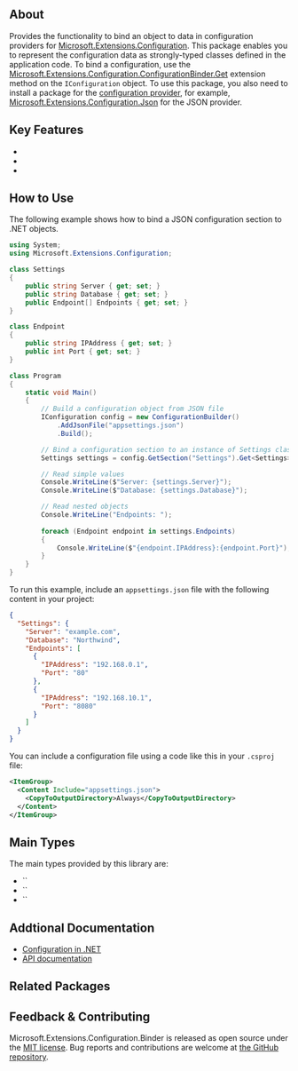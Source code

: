 ## About

<!-- A description of the package and where one can find more documentation -->

Provides the functionality to bind an object to data in configuration providers for [Microsoft.Extensions.Configuration](https://www.nuget.org/packages/Microsoft.Extensions.Configuration/). This package enables you to represent the configuration data as strongly-typed classes defined in the application code. To bind a configuration, use the [Microsoft.Extensions.Configuration.ConfigurationBinder.Get](https://learn.microsoft.com/dotnet/api/microsoft.extensions.configuration.configurationbinder.get) extension method on the `IConfiguration` object. To use this package, you also need to install a package for the [configuration provider](https://learn.microsoft.com/dotnet/core/extensions/configuration#configuration-providers), for example, [Microsoft.Extensions.Configuration.Json](https://www.nuget.org/packages/Microsoft.Extensions.Configuration.Json/) for the JSON provider.

## Key Features

<!-- The key features of this package -->

* 
* 
* 

## How to Use

<!-- A compelling example on how to use this package with code, as well as any specific guidelines for when to use the package -->

The following example shows how to bind a JSON configuration section to .NET objects.

```cs
using System;
using Microsoft.Extensions.Configuration;

class Settings
{
    public string Server { get; set; }
    public string Database { get; set; }
    public Endpoint[] Endpoints { get; set; }
}

class Endpoint
{
    public string IPAddress { get; set; }
    public int Port { get; set; }
}

class Program
{
    static void Main()
    {
        // Build a configuration object from JSON file
        IConfiguration config = new ConfigurationBuilder()
            .AddJsonFile("appsettings.json")
            .Build();

        // Bind a configuration section to an instance of Settings class
        Settings settings = config.GetSection("Settings").Get<Settings>();

        // Read simple values
        Console.WriteLine($"Server: {settings.Server}");
        Console.WriteLine($"Database: {settings.Database}");

        // Read nested objects
        Console.WriteLine("Endpoints: ");
        
        foreach (Endpoint endpoint in settings.Endpoints)
        {
            Console.WriteLine($"{endpoint.IPAddress}:{endpoint.Port}");
        }
    }
}
```

To run this example, include an `appsettings.json` file with the following content in your project:

```json
{
  "Settings": {
    "Server": "example.com",
    "Database": "Northwind",
    "Endpoints": [
      {
        "IPAddress": "192.168.0.1",
        "Port": "80"
      },
      {
        "IPAddress": "192.168.10.1",
        "Port": "8080"
      }
    ]
  }
}
```

You can include a configuration file using a code like this in your `.csproj` file:

```xml
<ItemGroup>
  <Content Include="appsettings.json">
    <CopyToOutputDirectory>Always</CopyToOutputDirectory>
  </Content>
</ItemGroup>
```

## Main Types

<!-- The main types provided in this library -->

The main types provided by this library are:

* ``
* ``
* ``

## Addtional Documentation

<!-- Links to further documentation -->

* [Configuration in .NET](https://learn.microsoft.com/dotnet/core/extensions/configuration)
* [API documentation](https://learn.microsoft.com/en-us/dotnet/api/microsoft.extensions.configuration)

## Related Packages

<!-- The related packages associated with this package -->

## Feedback & Contributing

<!-- How to provide feedback on this package and contribute to it -->

Microsoft.Extensions.Configuration.Binder is released as open source under the [MIT license](https://licenses.nuget.org/MIT). Bug reports and contributions are welcome at [the GitHub repository](https://github.com/dotnet/runtime).